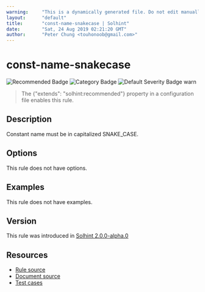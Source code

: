 ```yaml
---
warning:     "This is a dynamically generated file. Do not edit manually."
layout:      "default"
title:       "const-name-snakecase | Solhint"
date:        "Sat, 24 Aug 2019 02:21:20 GMT"
author:      "Peter Chung <touhonoob@gmail.com>"
---
```


# const-name-snakecase
![Recommended Badge](https://img.shields.io/badge/-Recommended-brightgreen)
![Category Badge](https://img.shields.io/badge/-Style%20Guide%20Rules-informational)
![Default Severity Badge warn](https://img.shields.io/badge/Default%20Severity-warn-yellow)
> The {"extends": "solhint:recommended"} property in a configuration file enables this rule.


## Description
Constant name must be in capitalized SNAKE_CASE.

## Options
This rule does not have options.

## Examples
This rule does not have examples.

## Version
This rule was introduced in [Solhint 2.0.0-alpha.0](https://github.com/protofire/solhint/tree/v2.0.0-alpha.0)

## Resources
- [Rule source](https://github.com/protofire/solhint/tree/master/lib/rules/naming/const-name-snakecase.js)
- [Document source](https://github.com/protofire/solhint/tree/master/docs/rules/naming/const-name-snakecase.md)
- [Test cases](https://github.com/protofire/solhint/tree/master/test/rules/naming/const-name-snakecase.js)
